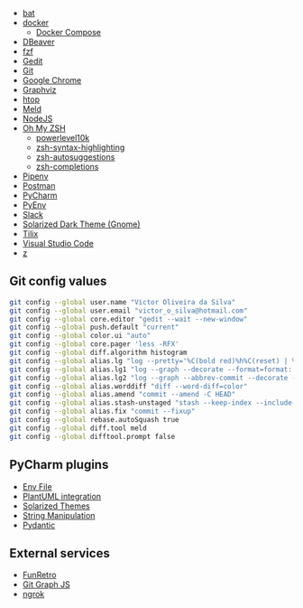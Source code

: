 
- [bat](https://github.com/sharkdp/bat)
- [docker](https://www.docker.com/get-docker)
  - [Docker Compose](https://docs.docker.com/compose/)
- [DBeaver](https://flathub.org/apps/details/io.dbeaver.DBeaverCommunity)
- [fzf](https://github.com/junegunn/fzf)
- [Gedit](https://wiki.gnome.org/Apps/Gedit)
- [Git](https://git-scm.com/book/en/v2/Getting-Started-Installing-Git)
- [Google Chrome](https://www.google.com.br/chrome/)
- [Graphviz](https://graphviz.org/)
- [htop](https://hisham.hm/htop/)
- [Meld](http://meldmerge.org/)
- [NodeJS](https://nodejs.org/en/download/package-manager/#debian-and-ubuntu-based-linux-distributions)
- [Oh My ZSH](https://github.com/robbyrussell/oh-my-zsh)
  - [powerlevel10k](https://github.com/romkatv/powerlevel10k)
  - [zsh-syntax-highlighting](https://github.com/zsh-users/zsh-syntax-highlighting)
  - [zsh-autosuggestions](https://github.com/zsh-users/zsh-autosuggestions)
  - [zsh-completions](https://github.com/zsh-users/zsh-completions)
- [Pipenv](https://github.com/pypa/pipenv/)
- [Postman](https://flathub.org/apps/details/com.getpostman.Postman)
- [PyCharm](https://snapcraft.io/pycharm-community)
- [PyEnv](https://github.com/pyenv/pyenv)
- [Slack](https://flathub.org/apps/details/com.slack.Slack)
- [Solarized Dark Theme (Gnome)](https://www.pling.com/p/1311022/)
- [Tilix](https://gnunn1.github.io/tilix-web/)
- [Visual Studio Code](https://flathub.org/apps/details/com.visualstudio.code)
- [z](https://github.com/rupa/z/blob/master/z.sh)

## Git config values

```bash
git config --global user.name "Victor Oliveira da Silva"
git config --global user.email "victor_o_silva@hotmail.com"
git config --global core.editor "gedit --wait --new-window"
git config --global push.default "current"
git config --global color.ui "auto"
git config --global core.pager 'less -RFX'
git config --global diff.algorithm histogram
git config --global alias.lg "log --pretty='%C(bold red)%h%C(reset) | %C(bold cyan)%d%C(reset) %s %C(bold green)(%cr)%C(reset) %C(bold yellow)[%an]%C(reset)'"
git config --global alias.lg1 "log --graph --decorate --format=format:'%C(bold blue)%h%C(reset) %C(bold yellow)%d%C(reset) %s %C(cyan)%an%C(reset) %C(bold green)(%ar)%C(reset)' --all"
git config --global alias.lg2 "log --graph --abbrev-commit --decorate --format=format:'%C(bold blue)%h%C(reset) - %C(bold green)(%ar)%C(reset) %C(white)%s%C(reset) %C(dim white)- %an%C(reset)%C(bold yellow)%d%C(reset)'"
git config --global alias.worddiff "diff --word-diff=color"
git config --global alias.amend "commit --amend -C HEAD"
git config --global alias.stash-unstaged "stash --keep-index --include-untracked"
git config --global alias.fix "commit --fixup"
git config --global rebase.autoSquash true
git config --global diff.tool meld
git config --global difftool.prompt false
```

## PyCharm plugins

- [Env File](https://plugins.jetbrains.com/plugin/7861-env-file)
- [PlantUML integration](https://plugins.jetbrains.com/plugin/7017-plantuml-integration)
- [Solarized Themes](https://plugins.jetbrains.com/plugin/12784-solarized-themes)
- [String Manipulation](https://plugins.jetbrains.com/plugin/2162-string-manipulation)
- [Pydantic](https://plugins.jetbrains.com/plugin/12861-pydantic)

## External services

- [FunRetro](https://funretro.github.io/distributed/)
- [Git Graph JS](http://gitgraphjs.com/)
- [ngrok](https://ngrok.com/)
